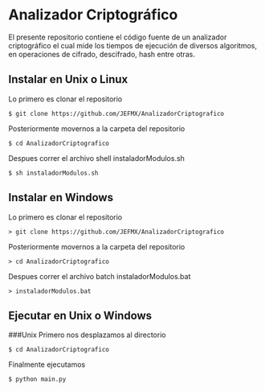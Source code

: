 # Analizador Criptográfico
El presente repositorio contiene el código fuente de un analizador criptográfico el cual mide los tiempos de ejecución de diversos algoritmos, en operaciones de cifrado, descifrado, hash entre otras.

## Instalar en Unix o Linux
Lo primero es clonar el repositorio
```
$ git clone https://github.com/JEFMX/AnalizadorCriptografico
```
Posteriormente movernos a la carpeta del repositorio
```
$ cd AnalizadorCriptografico
```
Despues correr el archivo shell instaladorModulos.sh
```
$ sh instaladorModulos.sh
```
## Instalar en Windows
Lo primero es clonar el repositorio
```
> git clone https://github.com/JEFMX/AnalizadorCriptografico
```
Posteriormente movernos a la carpeta del repositorio
```
> cd AnalizadorCriptografico
```
Despues correr el archivo batch instaladorModulos.bat
```
> instaladorModulos.bat
```
## Ejecutar en Unix o Windows
###Unix
Primero nos desplazamos al directorio
```
$ cd AnalizadorCriptografico
```
Finalmente ejecutamos
```
$ python main.py
```

